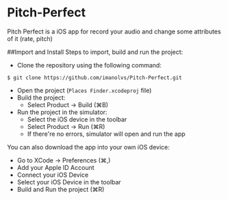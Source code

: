 # Pitch-Perfect

Pitch Perfect is a iOS app for record your audio and change some attributes of it (rate, pitch)

##Import and Install
Steps to import, build and run the project:

- Clone the repository using the following command: 

```
$ git clone https://github.com/imanolvs/Pitch-Perfect.git
```
- Open the project (`Places Finder.xcodeproj` file)
- Build the project: 
    - Select Product -> Build (⌘B)
- Run the project in the simulator:
    - Select the iOS device in the toolbar
    - Select Product -> Run (⌘R)
    - If there're no errors, simulator will open and run the app

You can also download the app into your own iOS device:
  - Go to XCode -> Preferences (⌘,)
  - Add your Apple ID Account
  - Connect your iOS Device
  - Select your iOS Device in the toolbar
  - Build and Run the project (⌘R)

